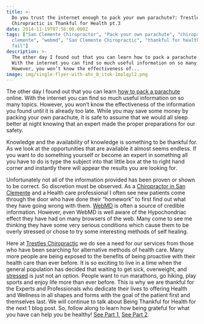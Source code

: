 ```yaml
---
title: >-
  Do you trust the internet enough to pack your own parachute?: Trestles
  Chiropractic is Thankful for Health pt.3
date: 2014-11-19T07:56:00.000Z
tags: ["San Clemente Chiropractor", "Pack your own parachute", "chiropractor san
  clemente", "webmd", "San Clemente Chiropractic", "thankful for health", "internet
  fail"]
description: >-
  The other day I found out that you can learn how to pack a parachute online.
  With the internet you can find so much useful information on so many topics.
  However, you won’t know the effectiveness of...
image: img/single-flyer-with-ahs_0_itok-1molqyl2.png
---
```

The other day I found out that you can learn [how to pack a parachute](http://skydivetheranch.com/pro_pack.php "how to pack a parachute") online. With the internet you can find so much useful information on so many topics. However, you won’t know the effectiveness of the information you found until it is already too late. While you may save some money by packing your own parachute, it is safe to assume that we would all sleep better at night knowing that an expert made the proper preparations for our safety.

Knowledge and the availability of knowledge is something to be thankful for. As we look at the opportunities that are available it almost seems endless. If you want to do something yourself or become an expert in something all you have to do is type the subject into that little box at the to right hand corner and instantly there will appear the results you are looking for.

Unfortunately not all of the information provided has been proven or shown to be correct. So discretion must be observed. As a [Chiropractor in San Clemente](../meet-doctors.html "Dr Ryan Anderson") and a Health care professional I often see new patients come through the door who have done their “homework” to first find out what they have going wrong with them. [WebMD](http://www.webmd.com/balance/features/internet-makes-hypochondria-worse "webmd") is often a source of credible information. However, even WebMD is well aware of the Hypochondriac effect they have had on many browsers of the web. Many come to see me thinking they have some very serious conditions which cause them to be overly stressed or chose to try some interesting methods of self healing.

Here at [Trestles Chiropractic](../index.html "Trestles Chiropractic") we do see a need for our services from those who have been searching for alternative methods of health care. Many more people are being exposed to the benefits of being proactive with their health care than ever before. It is so exciting to live in a time when the general population has decided that waiting to get sick, overweight, and [stressed](stress-affects-your-quality-life.html "Stress") is just not an option. People want to run marathons, go hiking, play sports and enjoy life more than ever before. This is why we are thankful for the Experts and Professionals who dedicate their lives to offering Health and Wellness in all shapes and forms with the goal of the patient first and themselves last. We will continue to talk about Being Thankful for Health for the next 1 blog post. So, follow along to learn how being grateful for what you have can help you be healthy! [See Part 1](prescription-positivity-trestles-chiropractic-thankful-health-pt1.html "part 1"), [See Part 2](chiropractic-millitary-trestles-chiropractic-thankful-health-pt2.html "part 2").